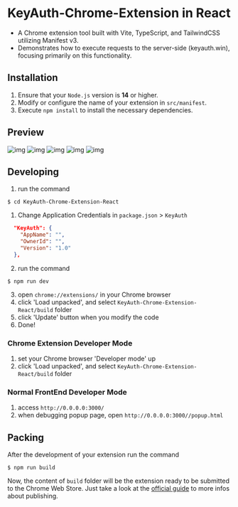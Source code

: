 # KeyAuth-Chrome-Extension in React
- A Chrome extension tool built with Vite, TypeScript, and TailwindCSS utilizing Manifest v3.
- Demonstrates how to execute requests to the server-side (keyauth.win), focusing primarily on this functionality.

## Installation

1. Ensure that your `Node.js` version is **14** or higher.
2. Modify or configure the name of your extension in `src/manifest`.
3. Execute `npm install` to install the necessary dependencies.

## Preview

![img](https://github.com/mazkdevf/KeyAuth-Chrome-Extension-React/assets/79049205/c27996bd-b0b6-4f7b-a587-64d39dca035f)
![img](https://github.com/mazkdevf/KeyAuth-Chrome-Extension-React/assets/79049205/19659c9d-ca51-4615-a76d-e711578d1e5a)
![img](https://github.com/mazkdevf/KeyAuth-Chrome-Extension-React/assets/79049205/90eb734d-1cb8-4d87-a355-459d3f540233)
![img](https://github.com/mazkdevf/KeyAuth-Chrome-Extension-React/assets/79049205/bb337f0d-6efb-4b8e-b801-573d78ac30b1)
![img](https://github.com/mazkdevf/KeyAuth-Chrome-Extension-React/assets/79049205/4f1f859d-29be-43a7-813c-b51678173d54)

## Developing

1. run the command

```shell
$ cd KeyAuth-Chrome-Extension-React
```

1. Change Application Credentials in `package.json` > `KeyAuth`

```json
  "KeyAuth": {
    "AppName": "",
    "OwnerId": "",
    "Version": "1.0"
  },
```

2. run the command

```shell
$ npm run dev
```

3. open `chrome://extensions/` in your Chrome browser
4. click 'Load unpacked', and select `KeyAuth-Chrome-Extension-React/build` folder
5. click 'Update' button when you modify the code
6. Done!

### Chrome Extension Developer Mode

1. set your Chrome browser 'Developer mode' up
2. click 'Load unpacked', and select `KeyAuth-Chrome-Extension-React/build` folder

### Normal FrontEnd Developer Mode

1. access `http://0.0.0.0:3000/`
2. when debugging popup page, open `http://0.0.0.0:3000//popup.html`

## Packing

After the development of your extension run the command

```shell
$ npm run build
```

Now, the content of `build` folder will be the extension ready to be submitted to the Chrome Web Store. Just take a look at the [official guide](https://developer.chrome.com/webstore/publish) to more infos about publishing.
